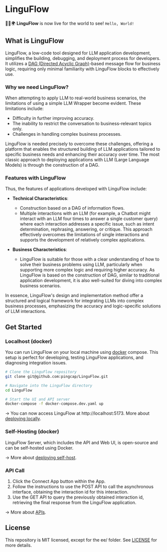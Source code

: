 # LinguFlow

🎉🚀🌍 **LinguFlow** is now live for the world to see! `Hello, World!`

## What is LinguFlow

LinguFlow, a low-code tool designed for LLM application development, simplifies the building, debugging, and deployment process for developers. It utilizes a [DAG (Directed Acyclic Graph)](https://en.wikipedia.org/wiki/Directed_acyclic_graph)-based message flow for business logic, requiring only minimal familiarity with LinguFlow blocks to effectively use.

### Why we need LinguFlow?

When attempting to apply LLM to real-world business scenarios, the limitations of using a simple LLM Wrapper become evident. These limitations include:

- Difficulty in further improving accuracy.
- The inability to restrict the conversation to business-relevant topics only.
- Challenges in handling complex business processes.

LinguFlow is needed precisely to overcome these challenges, offering a platform that enables the structured building of LLM applications tailored to specific business needs and enhancing their accuracy over time. The most classic approach to deploying applications with LLM (Large Language Models) is through the construction of a DAG. 

### Features with LinguFlow

Thus, the features of applications developed with LinguFlow include:

- **Technical Characteristics**:
  - Construction based on a DAG of information flows.
  - Multiple interactions with an LLM (for example, a Chatbot might interact with an LLM four times to answer a single customer query) where each interaction addresses a specific issue, such as intent determination, rephrasing, answering, or critique. This approach effectively overcomes the limitations of single interactions and supports the development of relatively complex applications.

- **Business Characteristics**:
  - LinguFlow is suitable for those with a clear understanding of how to solve their business problems using LLM, particularly when supporting more complex logic and requiring higher accuracy. As LinguFlow is based on the construction of DAG, similar to traditional application development, it is also well-suited for diving into complex business scenarios.

In essence, LinguFlow's design and implementation method offer a structured and logical framework for integrating LLMs into complex business processes, emphasizing the accuracy and logic-specific solutions of LLM interactions.

## Get Started

### Localhost (docker)

You can run LinguFlow on your local machine using [docker](https://docs.docker.com/get-docker/) compose. This setup is perfect for developing, testing LinguFlow applications, and diagnosing integration issues.

```sh
# Clone the LinguFlow repository
git clone git@github.com:pingcap/LinguFlow.git

# Navigate into the LinguFlow directory
cd LinguFlow

# Start the UI and API server
docker-compose -f docker-compose.dev.yaml up
```

-> You can now access LinguFlow at http://localhost:5173. More about [deploying locally](https://www.linguflow.com/docs/deployment/local).

### Self-Hosting (docker)

LinguFlow Server, which includes the API and Web UI, is open-source and can be self-hosted using Docker.

-> More about [deploying self-host](https://www.linguflow.com/docs/deployment/self_host).

### API Call

1. Click the Connect App button within the App.
2. Follow the instructions to use the POST API to call the asynchronous interface, obtaining the interaction id for this interaction.
3. Use the GET API to query the previously obtained interaction id, retrieving the final response from the LinguFlow application.

-> More about [APIs](https://www.linguflow.com/docs/run/call_an_application).

## License

This repository is MIT licensed, except for the ee/ folder. See [LICENSE](LICENSE) for more details.
